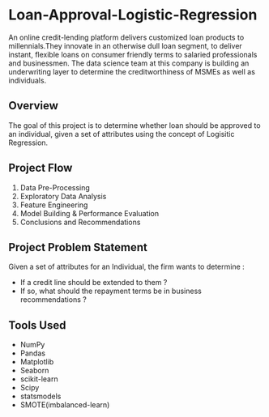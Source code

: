 # Loan-Approval-Logistic-Regression
An online credit-lending platform delivers customized loan products to millennials.They innovate in an otherwise dull loan segment, to deliver instant, flexible loans on consumer
friendly terms to salaried professionals and businessmen. The data science team at this company is building an underwriting layer to determine the creditworthiness of MSMEs as well as individuals.

## **Overview**
The goal of this project is to determine whether loan should be approved to an individual, given a set of attributes using the concept of Logisitic Regression.

## **Project Flow** 
  1. Data Pre-Processing
  2. Exploratory Data Analysis
  3. Feature Engineering
  4. Model Building & Performance Evaluation
  5. Conclusions and Recommendations

## **Project Problem Statement**
Given a set of attributes for an Individual, the firm wants to determine :
  - If a credit line should be extended to them ?
  - If so, what should the repayment terms be in business recommendations ?

## **Tools Used**
- NumPy
- Pandas
- Matplotlib
- Seaborn
- scikit-learn
- Scipy
- statsmodels
- SMOTE(imbalanced-learn)
